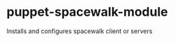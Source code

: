 puppet-spacewalk-module
=======================

Installs and configures spacewalk client or servers
